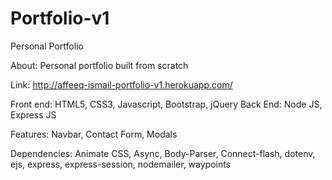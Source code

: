 # Portfolio-v1
Personal Portfolio

About: Personal portfolio built from scratch

Link: http://affeeq-ismail-portfolio-v1.herokuapp.com/

Front end: HTML5, CSS3, Javascript, Bootstrap, jQuery
Back End: Node JS, Express JS

Features: Navbar, Contact Form, Modals

Dependencies: Animate CSS, Async, Body-Parser, Connect-flash, dotenv, ejs, express, express-session, nodemailer, waypoints